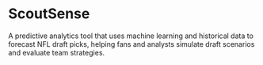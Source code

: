# ScoutSense
A predictive analytics tool that uses machine learning and historical data to forecast NFL draft picks, helping fans and analysts simulate draft scenarios and evaluate team strategies.
